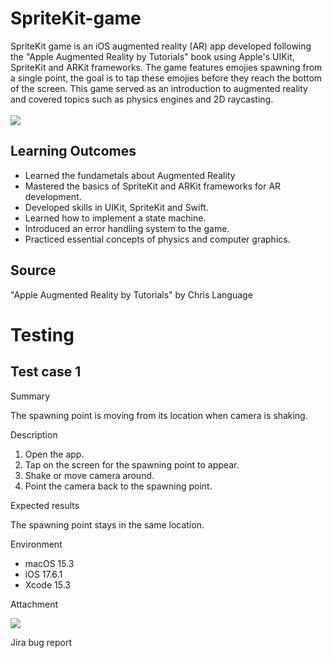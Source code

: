 # SpriteKit-game
SpriteKit game is an iOS augmented reality (AR) app developed following the "Apple Augmented Reality by Tutorials" book using Apple's UIKit, SpriteKit and ARKit frameworks. The game features emojies spawning from a single point, the goal is to tap these emojies before they reach the bottom of the screen. This game served as an introduction to augmented reality and covered topics such as physics engines and 2D raycasting.
 <br/>
 <br/> 
![](SpriteKit.gif)

  ## Learning Outcomes

- Learned the fundametals about Augmented Reality
- Mastered the basics of SpriteKit and ARKit frameworks for AR development.<br/> 
- Developed skills in UIKit, SpriteKit and Swift.<br/> 
- Learned how to implement a state machine.<br/>
- Introduced an error handling system to the game.<br/>
- Practiced essential concepts of physics and computer graphics.<br/>

## Source
"Apple Augmented Reality by Tutorials" by Chris Language

# Testing

## Test case 1

Summary<br/>

The spawning point is moving from its location when camera is shaking.<br/>

Description<br/>

1. Open the app.<br/>
2. Tap on the screen for the spawning point to appear.<br/>
3. Shake or move camera around.<br/>
4. Point the camera back to the spawning point.<br/>

Expected results<br/>

The spawning point stays in the same location.<br/>

Environment <br/>

- macOS 15.3<br/>
- iOS 17.6.1<br/> 
- Xcode 15.3<br/> 

Attachment<br/>

![](emojiBug.gif)<br/>

Jira bug report<br/>
